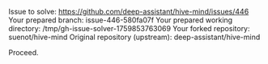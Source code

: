 Issue to solve: https://github.com/deep-assistant/hive-mind/issues/446
Your prepared branch: issue-446-580fa07f
Your prepared working directory: /tmp/gh-issue-solver-1759853763069
Your forked repository: suenot/hive-mind
Original repository (upstream): deep-assistant/hive-mind

Proceed.
